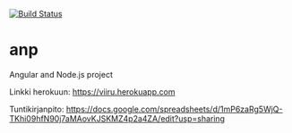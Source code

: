 [![Build Status](https://travis-ci.org/The-Royal-Court-of-Prince-Viiruls/anp.svg?branch=deploy)](https://travis-ci.org/The-Royal-Court-of-Prince-Viiruls/anp)

# anp
Angular and Node.js project

Linkki herokuun:
https://viiru.herokuapp.com

Tuntikirjanpito: https://docs.google.com/spreadsheets/d/1mP6zaRg5WjQ-TKhi09hfN90j7aMAovKJSKMZ4p2a4ZA/edit?usp=sharing
